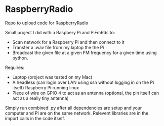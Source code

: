 # RaspberryRadio
Repo to upload code for RaspberryRadio

Small project I did with a Raspbery Pi and PiFmRds to:
- Scan network for a Raspberry Pi and then connect to it
- Transfer a .wav file from my laptop the the Pi
- Broadcast the given file at a given FM frequency for a given time
using python.

Requires: 
- Laptop (project was tested on my Mac) 
- A headless (can login over LAN using ssh without logging in on the Pi itself) Raspberry Pi running linux
- Piece of wire on GPIO 4 to act as an antenna (optional, the pin itself can act as a really tiny antenna)

Simply run combined .py after all dependencies are setup and your computer and Pi are on the same network. 
Relevent libraries are in the import calls in the code itself.

